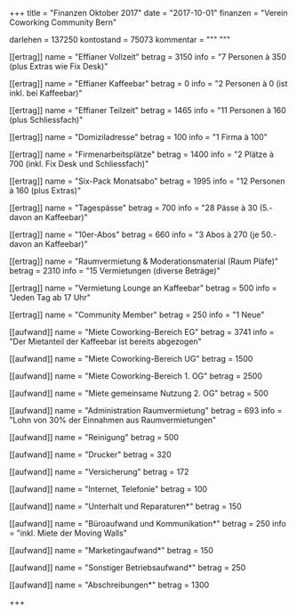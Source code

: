 +++
title = "Finanzen Oktober 2017"
date = "2017-10-01"
finanzen = "Verein Coworking Community Bern"

darlehen = 137250
kontostand = 75073
kommentar = """
"""

[[ertrag]]
name = "Effianer Vollzeit"
betrag = 3150
info = "7 Personen à 350 (plus Extras wie Fix Desk)"

[[ertrag]]
name = "Effianer Kaffeebar"
betrag = 0
info = "2 Personen à 0 (ist inkl. bei Kaffeebar)"

[[ertrag]]
name = "Effianer Teilzeit"
betrag = 1465
info = "11 Personen à 160 (plus Schliessfach)"

[[ertrag]]
name = "Domiziladresse"
betrag = 100
info = "1 Firma à 100"

[[ertrag]]
name = "Firmenarbeitsplätze"
betrag = 1400
info = "2 Plätze à 700 (inkl. Fix Desk und Schliessfach)"

[[ertrag]]
name = "Six-Pack Monatsabo"
betrag = 1995
info = "12 Personen à 160 (plus Extras)"

[[ertrag]]
name = "Tagespässe"
betrag = 700
info = "28 Pässe à 30 (5.- davon an Kaffeebar)"

[[ertrag]]
name = "10er-Abos"
betrag = 660
info = "3 Abos à 270 (je 50.- davon an Kaffeebar)"

[[ertrag]]
name = "Raumvermietung & Moderationsmaterial (Raum Pläfe)"
betrag = 2310
info = "15 Vermietungen (diverse Beträge)"

[[ertrag]]
name = "Vermietung Lounge an Kaffeebar"
betrag = 500
info = "Jeden Tag ab 17 Uhr"

[[ertrag]]
name = "Community Member"
betrag = 250
info = "1 Neue"


[[aufwand]]
name = "Miete Coworking-Bereich EG"
betrag = 3741
info = "Der Mietanteil der Kaffeebar ist bereits abgezogen"

[[aufwand]]
name = "Miete Coworking-Bereich UG"
betrag = 1500

[[aufwand]]
name = "Miete Coworking-Bereich 1. OG"
betrag = 2500

[[aufwand]]
name = "Miete gemeinsame Nutzung 2. OG"
betrag = 500

[[aufwand]]
name = "Administration Raumvermietung"
betrag = 693
info = "Lohn von 30% der Einnahmen aus Raumvermietungen"

[[aufwand]]
name = "Reinigung"
betrag = 500

[[aufwand]]
name = "Drucker"
betrag = 320

[[aufwand]]
name = "Versicherung"
betrag = 172

[[aufwand]]
name = "Internet, Telefonie"
betrag = 100

[[aufwand]]
name = "Unterhalt und Reparaturen*"
betrag = 150

[[aufwand]]
name = "Büroaufwand und Kommunikation*"
betrag = 250
info = "inkl. Miete der Moving Walls"

[[aufwand]]
name = "Marketingaufwand*"
betrag = 150

[[aufwand]]
name = "Sonstiger Betriebsaufwand*"
betrag = 250

[[aufwand]]
name = "Abschreibungen*"
betrag = 1300

+++
